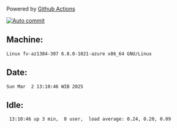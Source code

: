Powered by [Github Actions](https://github.com/features/actions)

[![Auto commit](https://github.com/hiage/workstation/workflows/Auto%20commit/badge.svg)](https://github.com/hiage/workstation/actions?query=workflow%3A%22Auto+commit%22)

## Machine:
```
Linux fv-az1384-307 6.8.0-1021-azure x86_64 GNU/Linux
```
## Date:
```
Sun Mar  2 13:10:46 WIB 2025
```
## Idle:
```
 13:10:46 up 3 min,  0 user,  load average: 0.24, 0.20, 0.09
```
